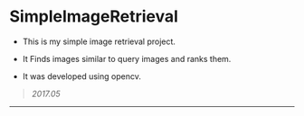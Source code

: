SimpleImageRetrieval
===================

* This is my simple image retrieval project.

* It Finds images similar to query images and ranks them.

* It was developed using opencv.

> *2017.05*
*****
